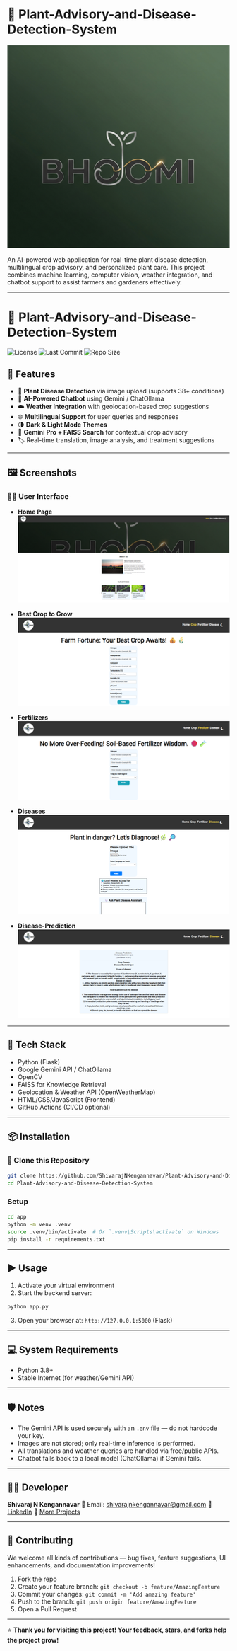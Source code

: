 
# 🌿 Plant-Advisory-and-Disease-Detection-System

![Banner](./assets/banner.jpg) 

An AI-powered web application for real-time plant disease detection, multilingual crop advisory, and personalized plant care. This project combines machine learning, computer vision, weather integration, and chatbot support to assist farmers and gardeners effectively.

---

# 🌿 Plant-Advisory-and-Disease-Detection-System

![License](https://img.shields.io/github/license/ShivarajNKengannavar/Plant-Advisory-and-Disease-Detection-System)
![Last Commit](https://img.shields.io/github/last-commit/ShivarajNKengannavar/Plant-Advisory-and-Disease-Detection-System)
![Repo Size](https://img.shields.io/github/repo-size/ShivarajNKengannavar/Plant-Advisory-and-Disease-Detection-System)


## 🚀 Features

- 🌱 **Plant Disease Detection** via image upload (supports 38+ conditions)
- 🤖 **AI-Powered Chatbot** using Gemini / ChatOllama
- ☁️ **Weather Integration** with geolocation-based crop suggestions
- 🌐 **Multilingual Support** for user queries and responses
- 🌗 **Dark & Light Mode Themes**
- 🧠 **Gemini Pro + FAISS Search** for contextual crop advisory
- 🏷️ Real-time translation, image analysis, and treatment suggestions

---

## 🖼️ Screenshots

### 👨‍🌾 User Interface

- **Home Page**
  ![Home](./assets/homepage.png)

- **Best Crop to Grow**
  ![Crop](./assets/crops.png)

- **Fertilizers**
  ![Fertilizers](./assets/fertilizers.png)

- **Diseases**
  ![Diseases](./assets/diseases.png)

- **Disease-Prediction**
  ![Disease-Prediction](./assets/disease-prediction.png)

---

## 🧰 Tech Stack

- Python (Flask)
- Google Gemini API / ChatOllama
- OpenCV
- FAISS for Knowledge Retrieval
- Geolocation & Weather API (OpenWeatherMap)
- HTML/CSS/JavaScript (Frontend)
- GitHub Actions (CI/CD optional)

---

## 📦 Installation

### 🔁 Clone this Repository

```bash
git clone https://github.com/ShivarajNKengannavar/Plant-Advisory-and-Disease-Detection-System.git
cd Plant-Advisory-and-Disease-Detection-System
````

### Setup

```bash
cd app
python -m venv .venv
source .venv/bin/activate  # Or `.venv\Scripts\activate` on Windows
pip install -r requirements.txt
```

---

## ▶️ Usage

1. Activate your virtual environment
2. Start the backend server:

```bash
python app.py
```

3. Open your browser at:
   `http://127.0.0.1:5000` (Flask)
---

## 💻 System Requirements

* Python 3.8+
* Stable Internet (for weather/Gemini API)

---

## 🛡️ Notes

* The Gemini API is used securely with an `.env` file — do not hardcode your key.
* Images are not stored; only real-time inference is performed.
* All translations and weather queries are handled via free/public APIs.
* Chatbot falls back to a local model (ChatOllama) if Gemini fails.

---

## 👨‍💻 Developer

**Shivaraj N Kengannavar**
📧 Email: [shivarajnkengannavar@gmail.com](mailto:shivarajnkengannavar@gmail.com)
🔗 [LinkedIn](https://www.linkedin.com/in/shivarajkengannavar/)
📂 [More Projects](https://github.com/ShivarajNKengannavar)

---

## 🤝 Contributing

We welcome all kinds of contributions — bug fixes, feature suggestions, UI enhancements, and documentation improvements!

1. Fork the repo
2. Create your feature branch: `git checkout -b feature/AmazingFeature`
3. Commit your changes: `git commit -m 'Add amazing feature'`
4. Push to the branch: `git push origin feature/AmazingFeature`
5. Open a Pull Request

---

  ⭐ **Thank you for visiting this project! Your feedback, stars, and forks help the project grow!**


